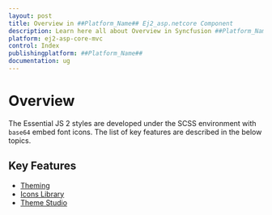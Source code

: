 ```yaml
---
layout: post
title: Overview in ##Platform_Name## Ej2_asp.netcore Component
description: Learn here all about Overview in Syncfusion ##Platform_Name## Ej2_asp.netcore component and more.
platform: ej2-asp-core-mvc
control: Index
publishingplatform: ##Platform_Name##
documentation: ug
---
```


# Overview

The Essential JS 2 styles are developed under the SCSS environment with `base64` embed font icons. The list of key features are described in the below topics.

## Key Features

* [Theming](theme/)
* [Icons Library](icons/)
* [Theme Studio](theme-studio/)